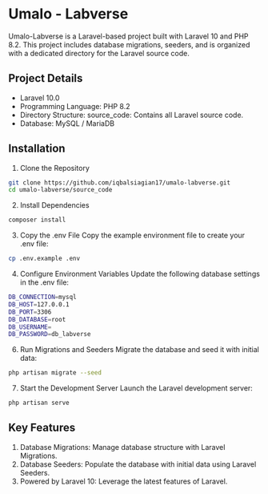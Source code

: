 
# Umalo - Labverse

Umalo-Labverse is a Laravel-based project built with Laravel 10 and PHP 8.2. This project includes database migrations, seeders, and is organized with a dedicated directory for the Laravel source code.



## Project Details

 - Laravel 10.0
 - Programming Language: PHP 8.2
 - Directory Structure: source_code: Contains all Laravel source code.
 - Database: MySQL / MariaDB


## Installation

1. Clone the Repository

```bash
git clone https://github.com/iqbalsiagian17/umalo-labverse.git
cd umalo-labverse/source_code
```


2. Install Dependencies

```bash
composer install
```


3. Copy the .env File Copy the example environment file to create your .env file:

```bash
cp .env.example .env
```


4. Configure Environment Variables Update the following database settings in the .env file:

```bash
DB_CONNECTION=mysql
DB_HOST=127.0.0.1
DB_PORT=3306
DB_DATABASE=root
DB_USERNAME=
DB_PASSWORD=db_labverse
```


6. Run Migrations and Seeders Migrate the database and seed it with initial data:

```bash
php artisan migrate --seed
```

7. Start the Development Server Launch the Laravel development server:

```bash
php artisan serve
```





## Key Features

1. Database Migrations: Manage database structure with Laravel Migrations.
2. Database Seeders: Populate the database with initial data using Laravel Seeders.
3. Powered by Laravel 10: Leverage the latest features of Laravel.

